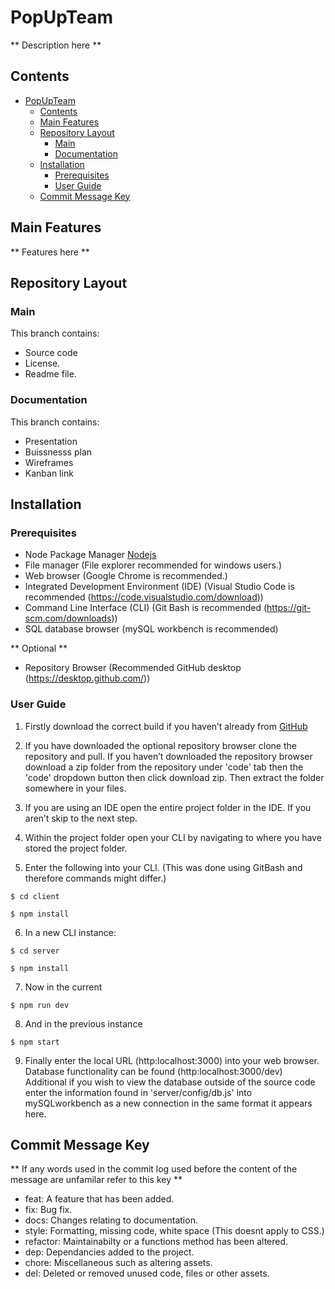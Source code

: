 # PopUpTeam

** Description here **

## Contents

- [PopUpTeam](#popupteam)
  - [Contents](#contents)
  - [Main Features](#main-features)
  - [Repository Layout](#repository-layout)
    - [Main](#main)
    - [Documentation](#documentation)
  - [Installation](#installation)
    - [Prerequisites](#prerequisites)
    - [User Guide](#user-guide)
  - [Commit Message Key](#commit-message-key)


## Main Features

** Features here **

## Repository Layout

### Main

This branch contains:

- Source code
- License.
- Readme file.

### Documentation

This branch contains:

- Presentation
- Buissnesss plan
- Wireframes
- Kanban link

## Installation

### Prerequisites

- Node Package Manager [Nodejs](https://nodejs.org/en/download/)
- File manager (File explorer recommended for windows users.)
- Web browser (Google Chrome is recommended.)
- Integrated Development Environment (IDE) (Visual Studio Code is recommended (https://code.visualstudio.com/download))
- Command Line Interface (CLI) (Git Bash is recommended (https://git-scm.com/downloads))
- SQL database browser (mySQL workbench is recommended)

** Optional **

- Repository Browser (Recommended GitHub desktop (https://desktop.github.com/))

### User Guide

1. Firstly download the correct build if you haven’t already from [GitHub](https://github.falmouth.ac.uk/JH248828/Web310_A1)

2. If you have downloaded the optional repository browser clone the repository and pull.
If you haven’t downloaded the repository browser download a zip folder from the repository under 'code' tab then the 'code' dropdown button then click download zip.
Then extract the folder somewhere in your files.

3. If you are using an IDE open the entire project folder in the IDE. If you aren’t skip to the next step.

4. Within the project folder open your CLI by navigating to where you have stored the project folder.

5. Enter the following into your CLI. (This was done using GitBash and therefore commands might differ.)

`$ cd client`

`$ npm install`

6. In a new CLI instance:

`$ cd server`

`$ npm install`

7. Now in the current

`$ npm run dev`

8. And in the previous instance

`$ npm start`

9. Finally enter the local URL (http:localhost:3000) into your web browser. Database functionality can be found (http:localhost:3000/dev)
Additional if you wish to view the database outside of the source code enter the information found in 'server/config/db.js' into mySQLworkbench as a new connection in the same format it appears here.

## Commit Message Key

** If any words used in the commit log used before the content of the message are unfamilar refer to this key **

- feat: A feature that has been added.
- fix: Bug fix.
- docs: Changes relating to documentation.
- style: Formatting, missing code, white space (This doesnt apply to CSS.)
- refactor: Maintainabilty or a functions method has been altered.
- dep: Dependancies added to the project.
- chore: Miscellaneous such as altering assets.
- del: Deleted or removed unused code, files or other assets.

